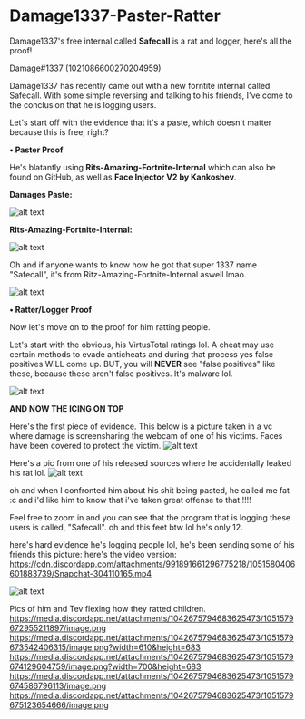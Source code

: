 # Damage1337-Paster-Ratter
Damage1337's free internal called **Safecall** is a rat and logger, here's all the proof!

Damage#1337 (1021086600270204959)


Damage1337 has recently came out with a new forntite internal called Safecall.
With some simple reversing and talking to his friends, I've come to the conclusion that he is logging users. 

Let's start off with the evidence that it's a paste, which doesn't matter because this is free, right?

**• Paster Proof**

He's blatantly using **Rits-Amazing-Fortnite-Internal** which can also be found on GitHub, as well as **Face Injector V2 by Kankoshev**. 

**Damages Paste:**

![alt text](https://media.discordapp.net/attachments/939080938590203924/1050612667603222579/image.png?width=400&height=300)


**Rits-Amazing-Fortnite-Internal:**

![alt text](https://media.discordapp.net/attachments/939080938590203924/1050613121980575764/image.png?width=400&height=300)

Oh and if anyone wants to know how he got that super 1337 name "Safecall", it's from Ritz-Amazing-Fortnite-Internal aswell lmao.

![alt text](https://media.discordapp.net/attachments/939080938590203924/1050613244286472232/image.png?width=400&height=300)

**• Ratter/Logger Proof**

Now let's move on to the proof for him ratting people.

Let's start with the obvious, his VirtusTotal ratings lol. A cheat may use certain methods to evade anticheats and during that process yes false positives WILL come up.
BUT, you will **NEVER** see "false positives" like these, because these aren't false positives. It's malware lol.

![alt text](https://media.discordapp.net/attachments/939080938590203924/1050611790175809596/image.png?width=500&height=300)

**AND NOW THE ICING ON TOP**

Here's the first piece of evidence. This below is a picture taken in a vc where damage is screensharing the webcam of one of his victims. Faces have been covered to protect the victim.
![alt text](https://media.discordapp.net/attachments/991891661296775218/1051572446911807618/image.png?width=854&height=683)

Here's a pic from one of his released sources where he accidentally leaked his rat lol.
![alt text](https://media.discordapp.net/attachments/986426418625925170/1051571615558799440/image.png)

oh and when I confronted him about his shit being pasted, he called me fat :c and i'd like him to know that i've taken great offense to that !!!!

Feel free to zoom in and you can see that the program that is logging these users is called, "Safecall". oh and this feet btw lol he's only 12.

here's hard evidence he's logging people lol, he's been sending some of his friends this picture:
here's the video version: https://cdn.discordapp.com/attachments/991891661296775218/1051580406601883739/Snapchat-304110165.mp4

![alt text](https://media.discordapp.net/attachments/1050423008688357396/1050567094527336591/Snapchat-1478730779.jpg)

Pics of him and Tev flexing how they ratted children.
https://media.discordapp.net/attachments/1042675794683625473/1051579672955211897/image.png
https://media.discordapp.net/attachments/1042675794683625473/1051579673542406315/image.png?width=610&height=683
https://media.discordapp.net/attachments/1042675794683625473/1051579674129604759/image.png?width=700&height=683
https://media.discordapp.net/attachments/1042675794683625473/1051579674586796113/image.png
https://media.discordapp.net/attachments/1042675794683625473/1051579675123654666/image.png
